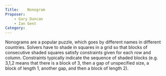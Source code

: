 ```yaml
---
Title:    Nonogram
Proposer: 
    - Gary Duncan
    - Ian Gent
Category:
---
```



Nonograms are a popular puzzle, which goes by different names in different countries. Solvers have to shade in squares in a grid so that blocks of consecutive shaded squares satisfy constraints given for each row and column. Constraints typically indicate the sequence of shaded blocks (e.g. 3,1,2 means that there is a block of 3, then a gap of unspecified size, a block of length 1, another gap, and then a block of length 2).
